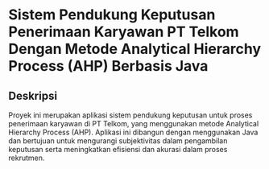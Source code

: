 # Sistem Pendukung Keputusan Penerimaan Karyawan PT Telkom Dengan Metode Analytical Hierarchy Process (AHP) Berbasis Java

## Deskripsi
Proyek ini merupakan aplikasi sistem pendukung keputusan untuk proses penerimaan karyawan di PT Telkom, yang menggunakan metode Analytical Hierarchy Process (AHP). Aplikasi ini dibangun dengan menggunakan Java dan bertujuan untuk mengurangi subjektivitas dalam pengambilan keputusan serta meningkatkan efisiensi dan akurasi dalam proses rekrutmen.